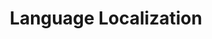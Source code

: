 ---
lang: fr
layout: doc
redirect_from:
- /fr/doc/LanguageLocalization/
- /fr/doc/language-localization/
- /fr/wiki/LanguageLocalization/
redirect_to: https://github.com/Qubes-Community/Contents/blob/master/docs/customization/language-localization.md
ref: 73
title: Language Localization
---